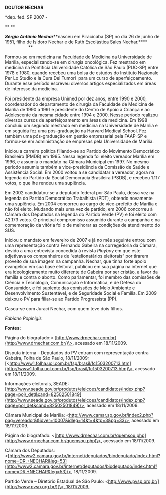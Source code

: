 **DOUTOR NECHAR**

\*dep. fed. SP 2007 -

** **

***Sérgio Antônio Nechar*****nasceu em Piracicaba (SP) no dia 26 de
junho de 1951, filho de Isidoro Nechar e de Ruth Escolástica Sales
Nechar.****                     **

Formou-se em medicina na Faculdade de Medicina da Universidade de
Marília, especializando-se em cirurgia oncológica. Fez mestrado em
medicina na Pontifícia Universidade Católica de São Paulo (PUC-SP) entre
1978 e 1980, quando recebeu uma bolsa de estudos do Instituto Nazionale
Per Lo Studio e la Cura Dei Tumori  para um curso de aperfeiçoamento.
Durante esse período escreveu diversos artigos especializados em áreas
de interesse da medicina.

Foi presidente da empresa Unimed por dez anos, entre 1990 e 2000,
coordenador do departamento de cirurgia da Faculdade de Medicina de
Marília de 1990 a 1991 e presidente do Centro de Apoio à Criança e ao
Adolescente da mesma cidade entre 1994 e 2000. Nesse período realizou
diversos cursos de aperfeiçoamento em áreas da medicina. Em 1998
concluiu um segundo mestrado em medicina na Universidade de Marília e em
seguida fez uma pós-graduação na Harvard Medical School. Fez também uma
pós-graduação em gestão empresarial pela FAAP-SP e formou-se em
administração de empresas pela Universidade de Marília.

Iniciou a carreira política filiando-se ao Partido do Movimento
Democrático Brasileiro (PMDB) em 1995. Nessa legenda foi eleito vereador
Marília em 1996, e assumiu o mandato na Câmara Municipal em 1997. No
mesmo período assumiu também a vice-presidência da Comissão de Saúde e
Assistência Social. Em 2000 voltou a se candidatar a vereador, agora na
legenda do Partido da Social Democracia Brasileira (PSDB), e recebeu
1.117 votos, o que lhe rendeu uma suplência.

Em 2002 candidatou-se a deputado federal por São Paulo, dessa vez na
legenda do Partido Democrático Trabalhista (PDT), obtendo novamente uma
suplência. Em 2004 concorreu ao cargo de vice-prefeito de Marília e não
foi eleito. Mudando mais uma vez de partido, em 2006 concorreu à Câmara
dos Deputados na legenda do Partido Verde (PV) e foi eleito com 42.173
votos. O principal compromisso assumido durante a campanha e na
comemoração da vitória foi o de melhorar as condições de atendimento do
SUS.

Iniciou o mandato em fevereiro de 2007 e já no mês seguinte entrou com
uma representação contra Fernando Gabeira na corregedoria da Câmara,
devido a uma entrevista concedida à revista *Playboy* em que este
adjetivava os companheiros de “estelionatários eleitorais” por tirarem
proveito de sua imagem na campanha. Nechar, que tinha forte apoio
evangélico em sua base eleitoral, publicou em sua página na internet que
era ideologicamente muito diferente de Gabeira por ser cristão, a favor
da família e contra o aborto. Como parlamentar, foi membro das comissões
de Ciência e Tecnologia, Comunicação e Informática, e de Defesa do
Consumidor, e foi suplente das comissões de Meio Ambiente e
Desenvolvimento Sustentável, e de Seguridade Social e Família. Em 2009
deixou o PV para filiar-se ao Partido Progressista (PP).

Casou-se com Juraci Nechar, com quem teve dois filhos.

*Fabiane Popinigis*

**Fontes:**

Página do
biografado:\< [http://www.drnechar.com.br](http://www.drnechar.com.br/)\>,
acessado em 18/11/2009.

Disputa interna – Deputados do PV entram com representação contra
Gabeira, Folha de São Paulo, 18/11/2009:
[\<http://www1.folha.uol.com.br/fsp/brasil/fc1503200713.htm](http://www1.folha.uol.com.br/fsp/brasil/fc1503200713.htm)\>,
acessado em 18/11/2009.

Informações eleitorais, SEADE:
[http://www.seade.gov.br/produtos/eleicoes/candidatos/index.php?page=pol\_det&cand=82502501849](http://www.seade.gov.br/produtos/eleicoes/candidatos/index.php?page=pol_det&cand=82502501849)\>,
acessado em 18/11/2009.

Câmara Municipal de Marília:
\<http://www.camar.sp.gov.br/index2.php?pag=vereador&&idver=10007&idleg=14&t=4&tp=3&pg=33\>,
acessado em 18/11/2009.

Página do biografado:
\<[http://www.drnechar.com.br/quemsou.php](http://www.drnechar.com.br/quemsou.php)\>,
acessado em 18/11/2009.

Câmara dos Deputados:
\<[http://www2.camara.gov.br/internet/deputados/biodeputado/index.html?nome=DR.+NECHAR&leg=53](http://www2.camara.gov.br/internet/deputados/biodeputado/index.html?nome=DR.+NECHAR&leg=53)\>,
18/11/2009.

Partido Verde – Diretório Estadual de São Paulo:
\<[http://www.pvsp.org.br/](http://www.pvsp.org.br/)[\>,
18/11/2009.](http://www.pvsp.org.br/)

 
